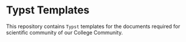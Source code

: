 # Typst Templates

This repository contains `Typst` templates for the documents
required for scientific community of our College Community.